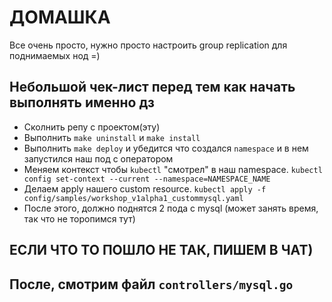 # ДОМАШКА

Все очень просто, нужно просто настроить group replication для поднимаемых нод =)


## Небольшой чек-лист перед тем как начать выполнять именно дз
- Сколнить репу с проектом(эту)
- Выполнить `make uninstall` и `make install`
- Выполнить `make deploy` и убедится что создался `namespace` и в нем запустился наш под с оператором
- Меняем контекст чтобы `kubectl` "смотрел" в наш namespace.
 `kubectl config set-context --current --namespace=NAMESPACE_NAME`
- Делаем apply нашего custom resource. `kubectl apply -f config/samples/workshop_v1alpha1_custommysql.yaml `
- После этого, должно поднятся 2 пода с mysql (может занять время, так что не торопимся тут)
## ЕСЛИ ЧТО ТО ПОШЛО НЕ ТАК, ПИШЕМ В ЧАТ)

## После, смотрим файл `controllers/mysql.go`